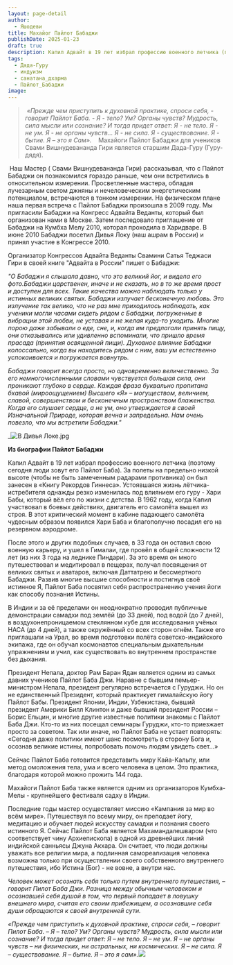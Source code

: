 ```yaml
---
layout: page-detail
author:
  - Яшодеви
title: Махайог Пайлот Бабаджи
publishDate: 2025-01-23
draft: true
description: Капил Адвайт в 19 лет избрал профессию военного летчика (поэтому сегодня люди зовут его Пайлот Баба). За полеты на предельно низкой высоте (чтобы не быть замеченным радарами противника) он был занесен в «Книгу Рекордов Гиннеса». Устоявшаяся жизнь лётчика-истребителя однажды резко изменилась под влиянием его гуру - Хари Бабы, который вёл его по жизни с детства. В 1962 году, когда Капил участвовал в боевых действиях, двигатель его самолёта вышел из строя. В этот критический момент в кабине падающего самолёта чудесным образом появился Хари Баба и благополучно посадил его на резервном аэродроме.
tags:
  - Дада-Гуру
  - индуизм
  - санатана_дхарма
  - Пайлот_Бабаджи
image:
---
```

>  *«Прежде чем приступить к духовной практике, спроси себя, - говорит Пайлот Баба. - Я - тело? Ум? Органы чувств? Мудрость, сила мысли или созна­ние? И тогда придет ответ: Я - не тело. Я - не ум. Я - не органы чувств... Я - не сила. Я - существование. Я - бытие. Я – это я Сам».*
 
 Махайоги Пайлот Бабаджи для учеников Свами Вишнудевананда Гири является старшим Дада-Гуру (Гуру-дядя).

 Наш Мастер ( Свами Вишнудевананда Гири) рассказывал, что с Пайлот Бабаджи он познакомился гораздо раньше, чем они встретились в относительном измерении. Просветленные мастера, обладая лучезарным светом джняны и нечеловеческим энергетическим потенциалом, встречаются в тонком измерении. На физическом плане наша первая встреча с Пайлот Бабаджи произошла в 2009 году. Мы пригласили Бабаджи на Конгресс Адвайта Веданты, который был организован нами в Москве. Затем последовало приглашение от Бабаджи на Кумбха Мелу 2010, которая проходила в Харидваре. В июне 2010 Бабаджи посетил Дивья Локу (наш ашрам в России) и принял участие в Конгрессе 2010.

Организатор Конгрессов Адвайта Веданты Свамини Сатья Теджаси Гири в своей книге "Адвайта в России" пишет о Бабаджи:

_"О Бабаджи я слышала давно, что это великий йог, и видела его фото.Бабаджи царственен, иначе и не сказать, но в то же время прост и доступен для всех. Такие качества можно наблюдать только у истинных великих святых. Бабаджи излучает бесконечную любовь. Это излучение так велико, что не раз мне приходилось наблюдать, как ученики могли часами сидеть рядом с Бабаджи, погруженные в вибрации этой любви, не уставая и не желая куда-то уходить. Многие порою даже забывали о еде, сне, и, когда им предлагали принять пищу, они отказывались или удивленно вспоминали, что пришло время прасада (принятия освященной пищи). Духовное влияние Бабаджи колоссально, когда вы находитесь рядом с ним, ваш ум естественно успокаивается и погружается вовнутрь._  

_Бабаджи говорит всегда просто, но одновременно величественно. За его немногочисленными словами чувствуется большая сила, они проникают глубоко в сердце. Каждая фраза буквально пропитана бхавой (мироощущением) Высшего «Я» – могуществом, величием, славой, совершенством и бесконечным пространством блаженства. Когда его слушает сердце, а не ум, оно утверждается в своей Изначальной Природе, которая вечна и запредельна. Нам очень повезло, что мы встретили Бабаджи."_

_![В Дивья Локе.jpg](https://www.advayta.org/upload/medialibrary/b1f/b1fc8b0ba08b62cc8dfc909f8410e759.jpg "В Дивья Локе.jpg")  

**Из биографии Пайлот Бабаджи**

Капил Адвайт в 19 лет избрал профессию военного летчика (поэтому сегодня люди зовут его Пайлот Баба). За полеты на предельно низкой высоте (чтобы не быть замеченным радарами противника) он был занесен в «Книгу Рекордов Гиннеса». Устоявшаяся жизнь лётчика-истребителя однажды резко изменилась под влиянием его гуру - Хари Бабы, который вёл его по жизни с детства. В 1962 году, когда Капил участвовал в боевых действиях, двигатель его самолёта вышел из строя. В этот критический момент в кабине падающего самолёта чудесным образом появился Хари Баба и благополучно посадил его на резервном аэродроме.   
  
После этого и других подобных случаев, в 33 года он оставил свою военную карьеру, и ушел в Гималаи, где провёл в общей сложности 12 лет (из них 3 года на леднике Пиндари). За это время он много путешествовал и медитировал в пещерах, получал посвящения от великих святых и аватаров, включая Даттатрею и бессмертного Бабаджи. Развив многие высшие способности и постигнув своё истинное Я, Пайлот Баба посвятил себя распространению учения йоги как способу познания Истины.  
  
В Индии и за её пределами он неоднократно проводил публичные демонстрации самадхи под землёй (до 33 дней), под водой (до 7 дней), в воздухонепроницаемом стеклянном кубе для исследования учёных НАСА (до 4 дней), а также окружённый со всех сторон огнём. Также его приглашали на Урал, во время подготовки полёта советско-индийского экипажа, где он обучал космонавтов специальным дыхательным упражнениям и учил, как существовать во внутреннем пространстве без дыхания.  
  
Президент Непала, доктор Рам Баран Ядан является одним из самых давних учеников Пайлот Баба Джи. Наравне с бывшим пемьер-министром Непала, президент регулярно встречается с Гуруджи. Но он не единственный Президент, который практикует гималайскую йогу Пайлот Бабы. Президент Японии, Индии, Узбекистана, бывший президент Америки Билл Клинтон и даже бывший президент России – Борис Ельцин, и многие другие известные политики знакомы с Пайлот Баба Джи. Кто-то из них посещал семинары Гуруджи, кто-то приезжает просто за советом. Так или иначе, но Пайлот Баба не устает повторять: «Сегодня даже политики имеют шанс посмотреть в сторону Бога и, осознав великие истины, попробовать помочь людям увидеть свет…»
  
Сейчас Пайлот Баба готовится представить миру Кайа-Кальпу, или метод омоложения тела, ума и всего человека в целом. Это практика, благодаря которой можно прожить 144 года.

Махайоги Пайлот Баба также является одним из организаторов Кумбха-Мелы - крупнейшего фестиваля садху в Индии.  
  
Последние годы мастер осуществляет миссию «Кампания за мир во всём мире». Путешествуя по всему миру, он преподает йогу, медитацию и обучает людей искусству самадхи и познания своего истинного Я. Сейчас Пайлот Баба является Махамандалешваром (что соответствует чину Архиепископа) в одной из древнейших линий индийской санньясы Джуна Акхара. Он считает, что люди должны уважать все религии мира, а подлинная самореализация человека возможна только при осуществлении своего собственного внутреннего путешествия, ибо Истина (Бог) - не вовне, а внутри нас.

_Человек может осознать себя только путем внутреннего путешествия, – говорит Пилот Баба Джи. Разница между обычным человеком и осознавшей себя душой в том, что первый попадает в ловушку внешнего мира, считая его своим прибежищем, а осознавшие себя души обращаются к своей внутренней сути._ 

_«Прежде чем приступить к духовной практике, спроси себя, – говорит Пилот Баба. – Я – тело? Ум? Органы чувств? Мудрость, сила мысли или сознание? И тогда придет ответ: Я – не тело. Я – не ум. Я – не органы чувств – ни физических, ни астральных, ни космических. Я – не сила. Я – существование. Я – бытие. Я – это я сам».![](https://www.advayta.org/i/quote-right.png)_